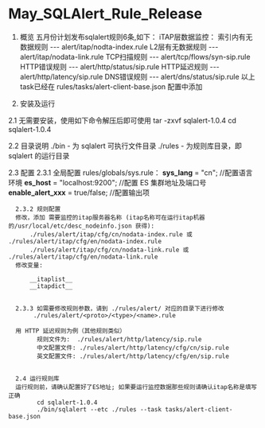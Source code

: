 # May_SQLAlert_Rule_Release

1. 概览
五月份计划发布sqlalert规则6条,如下：
iTAP层数据监控：
    索引内有无数据规则  ---  alert/itap/nodta-index.rule
    L2层有无数据规则  ---  alert/itap/nodata-link.rule
    TCP扫描规则 ---  alert/tcp/flows/syn-sip.rule
    HTTP错误规则 ---  alert/http/status/sip.rule
    HTTP延迟规则 ---  alert/http/latency/sip.rule
    DNS错误规则  --- alert/dns/status/sip.rule
以上task已经在 rules/tasks/alert-client-base.json 配置中添加

2. 安装及运行

2.1 无需要安装，使用如下命令解压后即可使用
      tar -zxvf sqlalert-1.0.4
      cd sqlalert-1.0.4


2.2 目录说明
      ./bin     - 为 sqlalert 可执行文件目录
      ./rules  - 为规则库目录，即 sqlalert 的运行目录


2.3 配置
      2.3.1 全局配置 rules/globals/sys.rule：
             __sys_lang__ = "cn";                    //配置语言环境
             __es_host__ = "localhost:9200";      //配置 ES 集群地址及端口号
             __enable_alert_xxx__ = true/false;    //配置输出项
            
      2.3.2 规则配置
      修改，添加 需要监控的itap服务器名称 (itap名称可在运行itap机器的/usr/local/etc/desc_nodeinfo.json 获得):
          ./rules/alert/itap/cfg/cn/nodata-index.rule 或 ./rules/alert/itap/cfg/en/nodata-index.rule
          ./rules/alert/itap/cfg/cn/nodata-link.rule 或 ./rules/alert/itap/cfg/en/nodata-link.rule
      修改变量:

          __itaplist__
          __itapdict__
          
          
      2.3.3 如需要修改规则参数，请到 ./rules/alert/ 对应的目录下进行修改
           ./rules/alert/<proto>/<type>/<name>.rule

      用 HTTP 延迟规则为例（其他规则类似）
            规则文件为:  ./rules/alert/http/latency/sip.rule
            中文配置文件: ./rules/alert/http/latency/cfg/cn/sip.rule
            英文配置文件: ./rules/alert/http/latency/cfg/en/sip.rule
            
            
      2.4 运行规则库  
      运行规则前，请确认配置好了ES地址; 如果要运行监控数据那些规则请确认itap名称是填写正确
            cd sqlalert-1.0.4
            ./bin/sqlalert --etc ./rules --task tasks/alert-client-base.json



